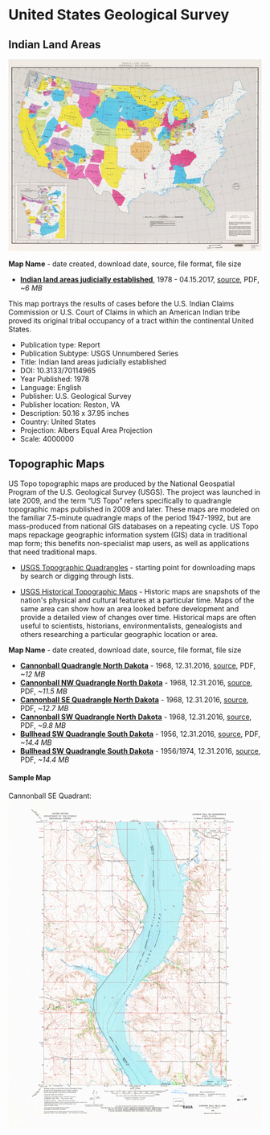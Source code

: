# United States Geological Survey

## Indian Land Areas

![Indian land areas judicially established](Indian-Lands-plate-1.jpg)

**Map Name** - date created, download date, source, file format, file size

- **[Indian land areas judicially established](Indian-Lands-plate-1.pdf)**, 1978 - 04.15.2017, [source](https://pubs.er.usgs.gov/publication/70114965), PDF, _~6 MB_

This map portrays the results of cases before the U.S. Indian Claims Commission or U.S. Court of Claims in which an American Indian tribe proved its original tribal occupancy of a tract within the continental United States.

- Publication type: Report
- Publication Subtype: USGS Unnumbered Series
- Title: Indian land areas judicially established
- DOI: 10.3133/70114965
- Year Published: 1978
- Language: English
- Publisher: U.S. Geological Survey
- Publisher location: Reston, VA
- Description: 50.16 x 37.95 inches
- Country: United States
- Projection: Albers Equal Area Projection
- Scale: 4000000


## Topographic Maps

US Topo topographic maps are produced by the National Geospatial Program of the U.S. Geological Survey (USGS). The project was launched in late 2009, and the term “US Topo” refers specifically to quadrangle topographic maps published in 2009 and later. These maps are modeled on the familiar 7.5-minute quadrangle maps of the period 1947-1992, but are mass-produced from national GIS databases on a repeating cycle. US Topo maps repackage geographic information system (GIS) data in traditional map form; this benefits non-specialist map users, as well as applications that need traditional maps.

- [USGS Topographic Quadrangles](https://nationalmap.gov/ustopo/index.html) - starting point for downloading maps by search or digging through lists.

- [USGS Historical Topographic Maps](https://nationalmap.gov/historical/) - Historic maps are snapshots of the nation's physical and cultural features at a particular time. Maps of the same area can show how an area looked before development and provide a detailed view of changes over time. Historical maps are often useful to scientists, historians, environmentalists, genealogists and others researching a particular geographic location or area.


**Map Name** - date created, download date, source, file format, file size
- **[Cannonball Quadrangle North Dakota](4712109.pdf)** - 1968, 12.31.2016, [source](https://prd-tnm.s3.amazonaws.com/StagedProducts/Maps/HistoricalTopo/2/13183/4712109.pdf,), PDF, _~12 MB_
- **[Cannonball NW Quadrangle North Dakota](4712103.pdf)** - 1968, 12.31.2016, [source](https://prd-tnm.s3.amazonaws.com/StagedProducts/Maps/HistoricalTopo/2/13183/4712103.pdf), PDF, _~11.5 MB_
- **[Cannonball SE Quadrangle North Dakota](4712105.pdf)** - 1968, 12.31.2016, [source](https://prd-tnm.s3.amazonaws.com/StagedProducts/Maps/HistoricalTopo/2/13183/4712105.pdf), PDF, _~12.7 MB_
- **[Cannonball SW Quadrangle North Dakota](4712105.pdf)** - 1968, 12.31.2016, [source](https://prd-tnm.s3.amazonaws.com/StagedProducts/Maps/HistoricalTopo/2/13183/4712107.pdf), PDF, _~9.8 MB_
- **[Bullhead SW Quadrangle South Dakota](4910117.pdf)** - 1956, 12.31.2016, [source](https://prd-tnm.s3.amazonaws.com/StagedProducts/Maps/HistoricalTopo/2/13936/4910117.pdf), PDF, _~14.4 MB_
- **[Bullhead SW Quadrangle South Dakota](4910117.pdf)** - 1956/1974, 12.31.2016, [source](https://prd-tnm.s3.amazonaws.com/StagedProducts/Maps/HistoricalTopo/2/13936/4910117.pdf), PDF, _~14.4 MB_

#### Sample Map
Cannonball SE Quadrant:
![Cannonball SE Quadrant](Cannonball-SE.jpg)